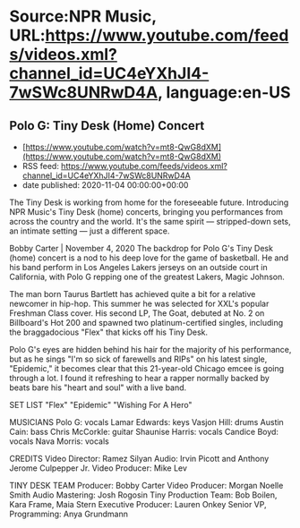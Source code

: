 # Source:NPR Music, URL:https://www.youtube.com/feeds/videos.xml?channel_id=UC4eYXhJI4-7wSWc8UNRwD4A, language:en-US

## Polo G: Tiny Desk (Home) Concert
 - [https://www.youtube.com/watch?v=mt8-QwG8dXM](https://www.youtube.com/watch?v=mt8-QwG8dXM)
 - RSS feed: https://www.youtube.com/feeds/videos.xml?channel_id=UC4eYXhJI4-7wSWc8UNRwD4A
 - date published: 2020-11-04 00:00:00+00:00

The Tiny Desk is working from home for the foreseeable future. Introducing NPR Music's Tiny Desk (home) concerts, bringing you performances from across the country and the world. It's the same spirit — stripped-down sets, an intimate setting — just a different space.

Bobby Carter | November 4, 2020
The backdrop for Polo G's Tiny Desk (home) concert is a nod to his deep love for the game of basketball. He and his band perform in Los Angeles Lakers jerseys on an outside court in California, with Polo G repping one of the greatest Lakers, Magic Johnson.

The man born Taurus Bartlett has achieved quite a bit for a relative newcomer in hip-hop. This summer he was selected for XXL's popular Freshman Class cover. His second LP, The Goat, debuted at No. 2 on Billboard's Hot 200 and spawned two platinum-certified singles, including the braggadocious "Flex" that kicks off his Tiny Desk.

Polo G's eyes are hidden behind his hair for the majority of his performance, but as he sings "I'm so sick of farewells and RIPs" on his latest single, "Epidemic," it becomes clear that this 21-year-old Chicago emcee is going through a lot. I found it refreshing to hear a rapper normally backed by beats bare his "heart and soul" with a live band.

SET LIST
"Flex"
"Epidemic"
"Wishing For A Hero"

MUSICIANS
Polo G: vocals
Lamar Edwards: keys
Vasjon Hill: drums
Austin Cain: bass
Chris McCorkle: guitar
Shaunise Harris: vocals
Candice Boyd: vocals
Nava Morris: vocals

CREDITS
Video Director: Ramez Silyan
Audio: Irvin Picott and Anthony Jerome Culpepper Jr.
Video Producer: Mike Lev

TINY DESK TEAM
Producer: Bobby Carter
Video Producer: Morgan Noelle Smith
Audio Mastering: Josh Rogosin
Tiny Production Team: Bob Boilen, Kara Frame, Maia Stern
Executive Producer: Lauren Onkey
Senior VP, Programming: Anya Grundmann

